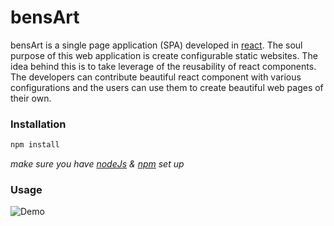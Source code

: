 # bensArt

bensArt is a single page application (SPA) developed in [react](https://reactjs.org/). The soul purpose of this web application is create configurable static websites. The idea behind this is to take leverage of the reusability of react components. The developers can contribute beautiful react component with various configurations and the users can use them to create beautiful web pages of their own.

### Installation

```bash
npm install
```

*make sure you have [nodeJs](https://nodejs.org/en/) & [npm](https://www.npmjs.com/) set up*

### Usage

![Demo](https://lh3.googleusercontent.com/hkUxCV2v3NRws7IcZbshFB94yVTBioVqIu3HZhUMzAm36cjRJ0GgH1oUax3KZAzp1cVrWd6rCEJH7sct8tA33B4SFpbgFeF157aEX8pkRfB374qg5VSWrgd5uWlPlsaKMID1uUL9zKbmETZ2vsUweK9KVxHEAg3vr6Bsdlo3lo7YGVwkdKohwWG9eoyWFpwVKFkvJrwj1HikPZaZRy0ERgJRHWdF2PzWaUgqYK1yMbwhHtfLjOghICC6xk43YRFpwmi3WGURDLNOCZOzGTZX0biIjOr1QWEiI9z4GRc4QXUsH463-Vbgs0csbYVVHbhQKSq1Gy7DIkPvIxJgoJhJ3DtRa3clQ1KIYo1jRVXAKxQD7CQfDtv-IJOAibr3M_hgkb9KHfBooSvxBiBtst2d-qQUAU_SwDkg4nLpiFVypG7LIA0gmTENG35Uw9c7f0QOaFBJhcYN2gtDlSq9pI1Hj2BDY768E-o1MOcQ_J4hEUgBpb_W_ZDI2oSPQLjAe3xa338VMAsyDkf_C2vWanDqbrI_oZ4L8T5tPN3Aq25NgP711Kk95m21JsAhKcFcuhvoKu1d12RfrSfkULZnBYCTQBhW8YlgYpIR8tXA93ab76Vgz5TjIZSQmtNFyj0zQXI8aXP72KmD4qUY09v9x_LO=w1440-h820)
